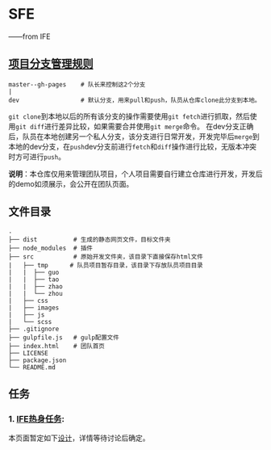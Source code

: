 # SFE
——from IFE  

## [项目分支管理规则](http://naotu.baidu.com/file/3e85f75bd0a3f5b7cb05e4500f7797c4?token=7ac3c65649be3119&qq-pf-to=pcqq.group)

```
master--gh-pages	# 队长来控制这2个分支
|
dev					# 默认分支，用来pull和push，队员从仓库clone此分支到本地。
```

`git clone`到本地以后的所有该分支的操作需要使用`git fetch`进行抓取，然后使用`git diff`进行差异比较，如果需要合并使用`git merge`命令。
在dev分支正确后，队员在本地创建另一个私人分支，该分支进行日常开发，开发完毕后`merge`到本地的dev分支，在`push`dev分支前进行`fetch`和`diff`操作进行比较，无版本冲突时方可进行`push`。

**说明**：本仓库仅用来管理团队项目，个人项目需要自行建立仓库进行开发，开发后的demo如须展示，会公开在团队页面。

## 文件目录

```
.
├── dist       	  # 生成的静态网页文件，目标文件夹
├── node_modules  # 插件
├── src           # 原始开发文件夹，该目录下直接保存html文件
|   ├── tmp      # 队员项目暂存目录，该目录下存放队员项目目录 
|   |  ├── guo
|   |  ├── tao
|   |  ├── zhao
|   |  └── zhou
|   ├── css
|   ├── images
|   ├── js
|   └── scss
├── .gitignore
├── gulpfile.js   # gulp配置文件
├── index.html    # 团队首页
├── LICENSE
├── package.json
└── README.md
```

## 任务

### 1. [IFE热身任务](http://ife.baidu.com/static/warmup.html):

本页面暂定如下[设计](http://naotu.baidu.com/file/26ca0b384bad39256348587b952f07bf?token=08bd973e79185fa8&qq-pf-to=pcqq.group)，详情等待讨论后确定。